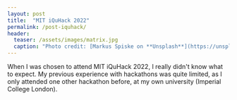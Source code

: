 ```yaml
---
layout: post
title:  "MIT iQuHack 2022"
permalink: /post-iquhack/
header:
  teaser: /assets/images/matrix.jpg
  caption: "Photo credit: [Markus Spiske on **Unsplash**](https://unsplash.com/photos/iar-afB0QQw)"
---
```


When I was chosen to attend MIT iQuHack 2022, I really didn't know what to expect.
My previous experience with hackathons was quite limited, as I only attended
one other hackathon before, at my own university (Imperial College London).